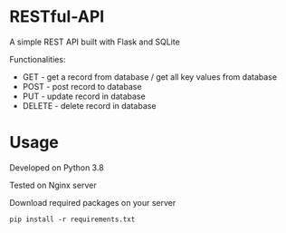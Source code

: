 # RESTful-API
A simple REST API built with Flask and SQLite

Functionalities:
* GET - get a record from database / get all key values from database
* POST - post record to database
* PUT - update record in database
* DELETE - delete record in database 

# Usage
Developed on Python 3.8

Tested on Nginx server

Download required packages on your server
```
pip install -r requirements.txt
```

